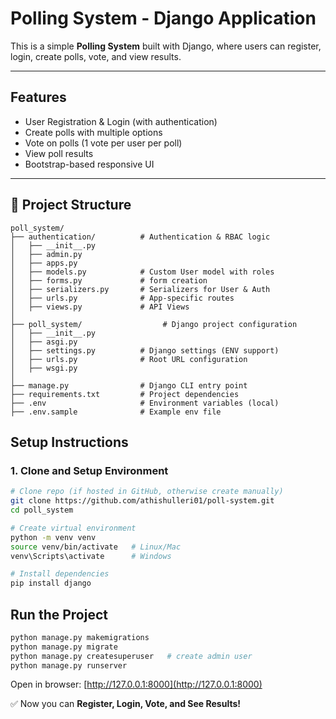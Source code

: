 # Polling System - Django Application

This is a simple **Polling System** built with Django, where users can register, login, create polls, vote, and view results.

---

## Features

* User Registration & Login (with authentication)
* Create polls with multiple options
* Vote on polls (1 vote per user per poll)
* View poll results
* Bootstrap-based responsive UI

---
## 📂 Project Structure

```
poll_system/
├── authentication/          # Authentication & RBAC logic
│   ├── __init__.py
│   ├── admin.py
│   ├── apps.py
│   ├── models.py            # Custom User model with roles
│   ├── forms.py             # form creation
│   ├── serializers.py       # Serializers for User & Auth
│   ├── urls.py              # App-specific routes
│   ├── views.py             # API Views
│
├── poll_system/                  # Django project configuration
│   ├── __init__.py
│   ├── asgi.py
│   ├── settings.py          # Django settings (ENV support)
│   ├── urls.py              # Root URL configuration
│   ├── wsgi.py
│
├── manage.py                # Django CLI entry point
├── requirements.txt         # Project dependencies
├── .env                     # Environment variables (local)
├── .env.sample              # Example env file
```


## Setup Instructions

### 1. Clone and Setup Environment

```bash
# Clone repo (if hosted in GitHub, otherwise create manually)
git clone https://github.com/athishulleri01/poll-system.git
cd poll_system

# Create virtual environment
python -m venv venv
source venv/bin/activate   # Linux/Mac
venv\Scripts\activate      # Windows

# Install dependencies
pip install django
```



## Run the Project

```bash
python manage.py makemigrations
python manage.py migrate
python manage.py createsuperuser   # create admin user
python manage.py runserver
```

Open in browser: [http://127.0.0.1:8000](http://127.0.0.1:8000)

✅ Now you can **Register, Login, Vote, and See Results!**
